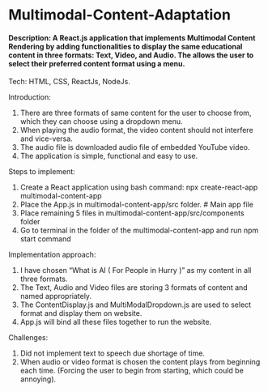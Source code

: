 # Multimodal-Content-Adaptation
#### Description: A React.js application that implements Multimodal Content Rendering by adding functionalities to display the same educational content in three formats: Text, Video, and Audio. The allows the user to select their preferred content format using a menu.

Tech: HTML, CSS, ReactJs, NodeJs.

Introduction:
1.	There are three formats of same content for the user to choose from, which they can choose using a dropdown menu. 
2.	When playing the audio format, the video content should not interfere and vice-versa. 
3.	The audio file is downloaded audio file of embedded YouTube video.
4.	The application is simple, functional and easy to use.

Steps to implement:

1. Create a React application using bash command: npx create-react-app multimodal-content-app
2. Place the App.js in multimodal-content-app/src folder. # Main app file
3. Place remaining 5 files in multimodal-content-app/src/components folder
4. Go to terminal in the folder of the multimodal-content-app and run npm start command

Implementation approach:

1. I have chosen “What is AI ( For People in Hurry )” as my content in all three formats.
2. The Text, Audio and Video files are storing 3 formats of content and named appropriately.
3. The ContentDisplay.js and MultiModalDropdown.js are used to select format and display them on website.
4. App.js will bind all these files together to run the website.

Challenges:
1.	Did not implement text to speech due shortage of time.
2.	When audio or video format is chosen the content plays from beginning each time. (Forcing the user to begin from starting, which could be annoying).
